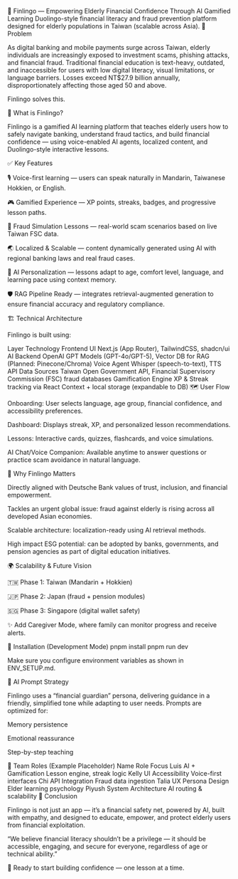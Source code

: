 🌱 Finlingo — Empowering Elderly Financial Confidence Through AI Gamified Learning
Duolingo-style financial literacy and fraud prevention platform designed for elderly populations in Taiwan (scalable across Asia).
🧠 Problem

As digital banking and mobile payments surge across Taiwan, elderly individuals are increasingly exposed to investment scams, phishing attacks, and financial fraud. Traditional financial education is text-heavy, outdated, and inaccessible for users with low digital literacy, visual limitations, or language barriers. Losses exceed NT$27.9 billion annually, disproportionately affecting those aged 50 and above.

Finlingo solves this.

🚀 What is Finlingo?

Finlingo is a gamified AI learning platform that teaches elderly users how to safely navigate banking, understand fraud tactics, and build financial confidence — using voice-enabled AI agents, localized content, and Duolingo-style interactive lessons.

✅ Key Features

🎙 Voice-first learning — users can speak naturally in Mandarin, Taiwanese Hokkien, or English.

🎮 Gamified Experience — XP points, streaks, badges, and progressive lesson paths.

🔐 Fraud Simulation Lessons — real-world scam scenarios based on live Taiwan FSC data.

🌏 Localized & Scalable — content dynamically generated using AI with regional banking laws and real fraud cases.

🧠 AI Personalization — lessons adapt to age, comfort level, language, and learning pace using context memory.

🛡 RAG Pipeline Ready — integrates retrieval-augmented generation to ensure financial accuracy and regulatory compliance.

🏗 Technical Architecture

Finlingo is built using:

Layer	Technology
Frontend UI	Next.js (App Router), TailwindCSS, shadcn/ui
AI Backend	OpenAI GPT Models (GPT-4o/GPT-5), Vector DB for RAG (Planned: Pinecone/Chroma)
Voice Agent	Whisper (speech-to-text), TTS API
Data Sources	Taiwan Open Government API, Financial Supervisory Commission (FSC) fraud databases
Gamification Engine	XP & Streak tracking via React Context + local storage (expandable to DB)
🗺 User Flow

Onboarding: User selects language, age group, financial confidence, and accessibility preferences.

Dashboard: Displays streak, XP, and personalized lesson recommendations.

Lessons: Interactive cards, quizzes, flashcards, and voice simulations.

AI Chat/Voice Companion: Available anytime to answer questions or practice scam avoidance in natural language.

🎯 Why Finlingo Matters

Directly aligned with Deutsche Bank values of trust, inclusion, and financial empowerment.

Tackles an urgent global issue: fraud against elderly is rising across all developed Asian economies.

Scalable architecture: localization-ready using AI retrieval methods.

High impact ESG potential: can be adopted by banks, governments, and pension agencies as part of digital education initiatives.

🌍 Scalability & Future Vision

🇹🇼 Phase 1: Taiwan (Mandarin + Hokkien)

🇯🇵 Phase 2: Japan (fraud + pension modules)

🇸🇬 Phase 3: Singapore (digital wallet safety)

✨ Add Caregiver Mode, where family can monitor progress and receive alerts.

📌 Installation (Development Mode)
pnpm install
pnpm run dev


Make sure you configure environment variables as shown in ENV_SETUP.md.

🤖 AI Prompt Strategy

Finlingo uses a “financial guardian” persona, delivering guidance in a friendly, simplified tone while adapting to user needs. Prompts are optimized for:

Memory persistence

Emotional reassurance

Step-by-step teaching

🤝 Team Roles (Example Placeholder)
Name	Role	Focus
Luis	AI + Gamification	Lesson engine, streak logic
Kelly	UI Accessibility	Voice-first interfaces
Chi	API Integration	Fraud data ingestion
Talia	UX Persona Design	Elder learning psychology
Piyush	System Architecture	AI routing & scalability
🏁 Conclusion

Finlingo is not just an app — it’s a financial safety net, powered by AI, built with empathy, and designed to educate, empower, and protect elderly users from financial exploitation.

“We believe financial literacy shouldn’t be a privilege — it should be accessible, engaging, and secure for everyone, regardless of age or technical ability.”

🌟 Ready to start building confidence — one lesson at a time.

